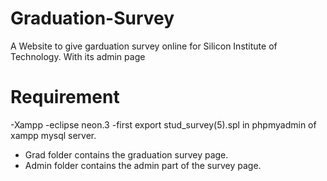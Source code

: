 # Graduation-Survey
A Website to give garduation survey online for Silicon Institute of Technology. With its admin page 


# Requirement
-Xampp
-eclipse neon.3
-first export stud_survey(5).spl in phpmyadmin of xampp mysql server.
- Grad folder contains the graduation survey page.
- Admin folder contains the admin part of the survey page.
